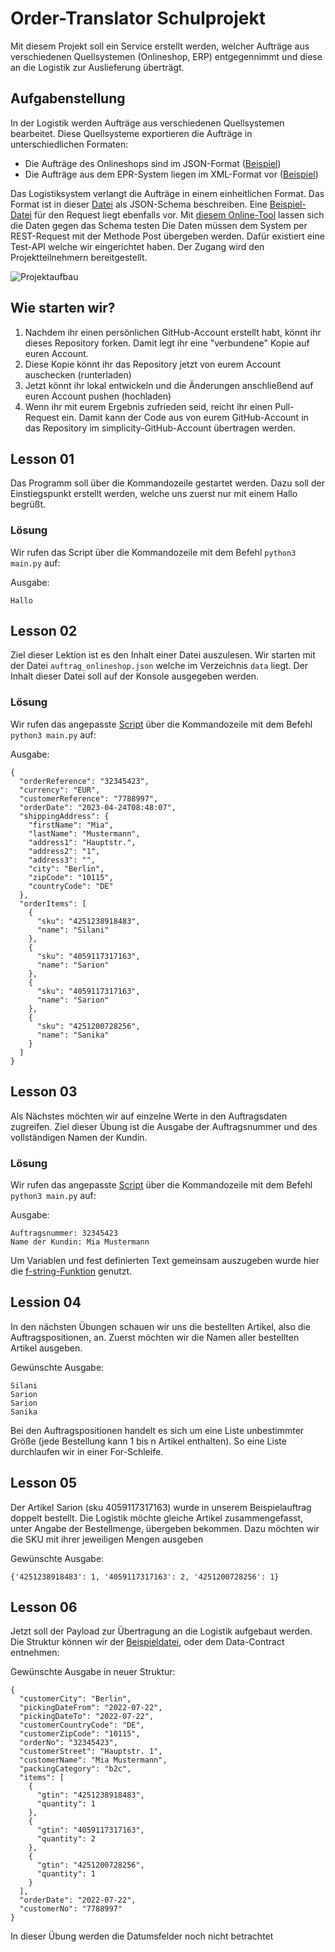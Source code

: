 # Order-Translator Schulprojekt

Mit diesem Projekt soll ein Service erstellt werden, welcher Aufträge aus verschiedenen Quellsystemen (Onlineshop, ERP)
entgegennimmt und diese an die Logistik zur Auslieferung überträgt.

## Aufgabenstellung

In der Logistik werden Aufträge aus verschiedenen Quellsystemen bearbeitet. Diese Quellsysteme exportieren die Aufträge
in unterschiedlichen Formaten:

* Die Aufträge des Onlineshops sind im JSON-Format ([Beispiel](data/auftrag_onlineshop.json))
* Die Aufträge aus dem EPR-System liegen im XML-Format vor ([Beispiel](data/auftrag_erp.xml))

Das Logistiksystem verlangt die Aufträge in einem einheitlichen Format. Das Format ist in
dieser [Datei](data/logistik/input_schema.json) als JSON-Schema beschreiben.
Eine [Beispiel-Datei](data/logistik/beispiel_input.json) für den Request liegt ebenfalls vor.
Mit [diesem Online-Tool](https://www.jsonschemavalidator.net/s/GBmB5hf7) lassen sich die Daten gegen das Schema testen
Die Daten müssen dem System per REST-Request mit der Methode Post übergeben werden. Dafür existiert eine Test-API welche
wir eingerichtet haben. Der Zugang wird den Projektteilnehmern bereitgestellt.

![Projektaufbau](docs/project.jpeg)



## Wie starten wir?

1. Nachdem ihr einen persönlichen GitHub-Account erstellt habt, könnt ihr dieses Repository forken. Damit legt ihr
   eine "verbundene" Kopie auf euren Account.
2. Diese Kopie könnt ihr das Repository jetzt von eurem Account auschecken (runterladen)
3. Jetzt könnt ihr lokal entwickeln und die Änderungen anschließend auf euren Account pushen (hochladen)
4. Wenn ihr mit eurem Ergebnis zufrieden seid, reicht ihr einen Pull-Request ein. Damit kann der Code aus von eurem
   GitHub-Account in das Repository im simplicity-GitHub-Account übertragen werden.

## Lesson 01

Das Programm soll über die Kommandozeile gestartet werden. Dazu soll der Einstiegspunkt erstellt werden, welche uns zuerst nur mit einem Hallo begrüßt.

### Lösung

Wir rufen das Script über die Kommandozeile mit dem Befehl `python3 main.py` auf:

Ausgabe:
```
Hallo
```

## Lesson 02

Ziel dieser Lektion ist es den Inhalt einer Datei auszulesen. Wir starten mit der Datei `auftrag_onlineshop.json` welche im Verzeichnis `data` liegt. 
Der Inhalt dieser Datei soll auf der Konsole ausgegeben werden.

### Lösung

Wir rufen das angepasste [Script](main.py) über die Kommandozeile mit dem Befehl `python3 main.py` auf:

Ausgabe:
```
{
  "orderReference": "32345423",
  "currency": "EUR",
  "customerReference": "7788997",
  "orderDate": "2023-04-24T08:48:07",
  "shippingAddress": {
    "firstName": "Mia",
    "lastName": "Mustermann",
    "address1": "Hauptstr.",
    "address2": "1",
    "address3": "",
    "city": "Berlin",
    "zipCode": "10115",
    "countryCode": "DE"
  },
  "orderItems": [
    {
      "sku": "4251238918483",
      "name": "Silani"
    },
    {
      "sku": "4059117317163",
      "name": "Sarion"
    },
    {
      "sku": "4059117317163",
      "name": "Sarion"
    },
    {
      "sku": "4251200728256",
      "name": "Sanika"
    }
  ]
}
```

## Lesson 03

Als Nächstes möchten wir auf einzelne Werte in den Auftragsdaten zugreifen. Ziel dieser Übung ist die Ausgabe der Auftragsnummer und des vollständigen Namen der Kundin.

### Lösung

Wir rufen das angepasste [Script](main.py) über die Kommandozeile mit dem Befehl `python3 main.py` auf:

Ausgabe:
```
Auftragsnummer: 32345423
Name der Kundin: Mia Mustermann
```

Um Variablen und fest definierten Text gemeinsam auszugeben wurde hier die [f-string-Funktion](https://docs.python.org/3/reference/lexical_analysis.html#f-strings) genutzt.

## Lession 04

In den nächsten Übungen schauen wir uns die bestellten Artikel, also die Auftragspositionen, an. Zuerst möchten wir die Namen aller bestellten Artikel ausgeben.

Gewünschte Ausgabe:
```
Silani
Sarion
Sarion
Sanika
```

Bei den Auftragspositionen handelt es sich um eine Liste unbestimmter Größe (jede Bestellung kann 1 bis n Artikel enthalten).
So eine Liste durchlaufen wir in einer For-Schleife.

## Lesson 05

Der Artikel Sarion (sku 4059117317163) wurde in unserem Beispielauftrag doppelt bestellt. Die Logistik möchte gleiche Artikel zusammengefasst, unter Angabe der Bestellmenge, übergeben bekommen. Dazu möchten wir die SKU mit ihrer jeweiligen Mengen ausgeben

Gewünschte Ausgabe:

```
{'4251238918483': 1, '4059117317163': 2, '4251200728256': 1}
```

## Lesson 06

Jetzt soll der Payload zur Übertragung an die Logistik aufgebaut werden. Die Struktur können wir der [Beispieldatei](data%2Flogistik%2Fbeispiel_input.json), oder dem Data-Contract entnehmen:

Gewünschte Ausgabe in neuer Struktur:

```
{
  "customerCity": "Berlin",
  "pickingDateFrom": "2022-07-22",
  "pickingDateTo": "2022-07-22",
  "customerCountryCode": "DE",
  "customerZipCode": "10115",
  "orderNo": "32345423",
  "customerStreet": "Hauptstr. 1",
  "customerName": "Mia Mustermann",
  "packingCategory": "b2c",
  "items": [
    {
      "gtin": "4251238918483",
      "quantity": 1
    },
    {
      "gtin": "4059117317163",
      "quantity": 2
    },
    {
      "gtin": "4251200728256",
      "quantity": 1
    }
  ],
  "orderDate": "2022-07-22",
  "customerNo": "7788997"
}
```

In dieser Übung werden die Datumsfelder noch nicht betrachtet
